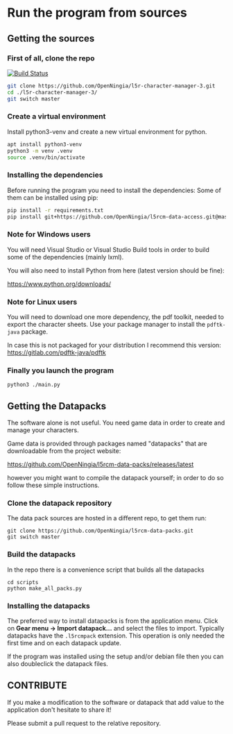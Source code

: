 # Run the program from sources

## Getting the sources

### First of all, clone the repo

[![Build Status](https://travis-ci.org/OpenNingia/l5r-character-manager-3.svg)](https://travis-ci.org/OpenNingia/l5r-character-manager-3)

```bash
git clone https://github.com/OpenNingia/l5r-character-manager-3.git
cd ./l5r-character-manager-3/
git switch master
```

### Create a virtual environment
Install python3-venv and create a new virtual environment for python.

```bash
apt install python3-venv
python3 -m venv .venv
source .venv/bin/activate
```

### Installing the dependencies
Before running the program you need to install the dependencies:
Some of them can be installed using pip:

```bash
pip install -r requirements.txt
pip install git+https://github.com/OpenNingia/l5rcm-data-access.git@master
```

### Note for Windows users
You will need Visual Studio or Visual Studio Build tools in order to build some of the dependencies (mainly lxml). 

You will also need to install Python from here (latest version should be fine):

https://www.python.org/downloads/

### Note for Linux users
You will need to download one more dependency, the pdf toolkit, needed to export the character sheets.
Use your package manager to install the `pdftk-java` package.

In case this is not packaged for your distribution I recommend this version:
https://gitlab.com/pdftk-java/pdftk

### Finally you launch the program

```
python3 ./main.py
```

## Getting the Datapacks
The software alone is not useful. You need game data in order to create and
manage your characters.

Game data is provided through packages named "datapacks" that are downloadable
from the project website:

https://github.com/OpenNingia/l5rcm-data-packs/releases/latest

however you might want to compile the datapack yourself; in order to do so follow these simple instructions.

### Clone the datapack repository
The data pack sources are hosted in a different repo, to get them run:

```
git clone https://github.com/OpenNingia/l5rcm-data-packs.git
git switch master
```

### Build the datapacks
In the repo there is a convenience script that builds all the datapacks

```
cd scripts
python make_all_packs.py
```

### Installing the datapacks
The preferred way to install datapacks is from the application menu.
Click on **Gear menu -> Import datapack...** and select the files to import.
Typically datapacks have the `.l5rcmpack` extension.
This operation is only needed the first time and on each datapack update.

If the program was installed using the setup and/or debian file then you can also doubleclick the datapack files.

## CONTRIBUTE

If you make a modification to the software or datapack that add value to the application
don't hesitate to share it!

Please submit a pull request to the relative repository.
